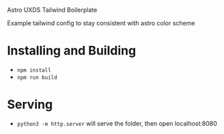 Astro UXDS Tailwind Boilerplate

Example tailwind config to stay consistent with astro color scheme

# Installing and Building

- `npm install`
- `npm run build`

# Serving

- `python3 -m http.server` will serve the folder, then open localhost:8080
